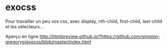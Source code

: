 # exocss
Pour travailler un peu vos css, avec display, nth-child, first-child, last-child et les sélecteurs...

Aperçu en ligne
http://htmlpreview.github.io/?https://github.com/simplon-gregoryg/exocss/blob/master/index.html
